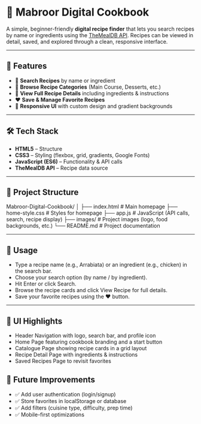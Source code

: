 # 📖 Mabroor Digital Cookbook  

A simple, beginner-friendly **digital recipe finder** that lets you search recipes by name or ingredients using the [TheMealDB API](https://www.themealdb.com/). Recipes can be viewed in detail, saved, and explored through a clean, responsive interface.  

---

## 🚀 Features  

- 🔎 **Search Recipes** by name or ingredient  
- 📂 **Browse Recipe Categories** (Main Course, Desserts, etc.)  
- 📖 **View Full Recipe Details** including ingredients & instructions  
- ❤️ **Save & Manage Favorite Recipes**  
- 🎨 **Responsive UI** with custom design and gradient backgrounds  

---

## 🛠️ Tech Stack  

- **HTML5** – Structure  
- **CSS3** – Styling (flexbox, grid, gradients, Google Fonts)  
- **JavaScript (ES6)** – Functionality & API calls  
- **TheMealDB API** – Recipe data source  

---

## 📂 Project Structure  

Mabroor-Digital-Cookbook/
│
├── index.html          # Main homepage
├── home-style.css      # Styles for homepage
├── app.js              # JavaScript (API calls, search, recipe display)
├── images/             # Project images (logo, food backgrounds, etc.)
└── README.md           # Project documentation

---

## 📌 Usage

- Type a recipe name (e.g., Arrabiata) or an ingredient (e.g., chicken) in the search bar.
- Choose your search option (by name / by ingredient).
- Hit Enter or click Search.
- Browse the recipe cards and click View Recipe for full details.
- Save your favorite recipes using the ❤️ button.

---

## 🎨 UI Highlights

- Header Navigation with logo, search bar, and profile icon
- Home Page featuring cookbook branding and a start button
- Catalogue Page showing recipe cards in a grid layout
- Recipe Detail Page with ingredients & instructions
- Saved Recipes Page to revisit favorites

## 🔮 Future Improvements

- ✅ Add user authentication (login/signup)
- ✅ Store favorites in localStorage or database
- ✅ Add filters (cuisine type, difficulty, prep time)
- ✅ Mobile-first optimizations